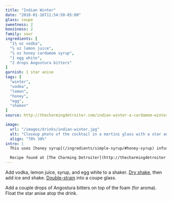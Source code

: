 ```yaml
---
title: "Indian Winter"
date: "2018-01-16T11:54:50-05:00"
glass: coupe
sweetness: 2
booziness: 2
family: sour
ingredients: [
  "1½ oz vodka",
  "½ oz lemon juice",
  "½ oz honey cardamom syrup",
  "1 egg white",
  "2 drops Angostura bitters"
]
garnish: 1 star anise
tags: [
  "winter",
  "vodka",
  "lemon",
  "honey",
  "egg",
  "shaken"
]
source: http://thecharmingdetroiter.com/indian-winter-a-cardamom-winter-cocktail/

image:
  url: "/images/drinks/indian-winter.jpg"
  alt: "Closeup photo of the cocktail in a martini glass with a star anise floating on top"
  align: "70% 30%"
intro: |
  This uses [honey syrup](/ingredients/simple-syrup/#honey-syrup) infused with cardamom pods.

  Recipe found at [The Charming Detroiter](http://thecharmingdetroiter.com/indian-winter-a-cardamom-winter-cocktail/)
---
```

Add vodka, lemon juice, syrup, and egg white to a shaker. [Dry shake](/techniques/shaking/#dry-shaking), then add ice and shake. [Double-strain](/techniques/straining/#double-straining) into a coupe glass.

Add a couple drops of Angostura bitters on top of the foam (for aroma). Float the star anise atop the drink.
